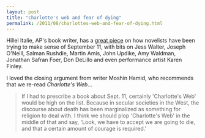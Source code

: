 ```yaml
---
layout: post
title: "charlotte's web and fear of dying"
permalink: /2011/08/charlottes-web-and-fear-of-dying.html
---
```


<p>Hillel Italie, AP's book writer, has a <a href="http://www.businessweek.com/ap/financialnews/D9P6I7G00.htm">great piece</a> on how novelists have been trying to make sense of September 11, with bits on Jess Walter, Joseph O'Neill, Salman Rushdie, Martin Amis, John Updike, Amy Waldman, Jonathan Safran Foer, Don DeLillo and even performance artist Karen Finley.</p>

<p>I loved the closing argument from writer Moshin Hamid, who recommends that we re-read <em>Charlotte's Web</em>...</p>

<blockquote>
  <p>If I had to prescribe a book about Sept. 11, certainly 'Charlotte's Web' would be high on the list. Because in secular societies in the West, the discourse about death has been marginalized as something for religion to deal with. I think we should plop 'Charlotte's Web' in the middle of that and say, 'Look, we have to accept we are going to die, and that a certain amount of courage is required.'</p>
</blockquote>



